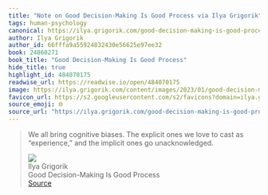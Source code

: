 ```yaml
---
title: "Note on Good Decision-Making Is Good Process via Ilya Grigorik"
tags: human-psychology
canonical: https://ilya.grigorik.com/good-decision-making-is-good-process-used-intentionally/
author: Ilya Grigorik
author_id: 66fffa9a55924832430e56625e97ee32
book: 24860271
book_title: "Good Decision-Making Is Good Process"
hide_title: true
highlight_id: 484070175
readwise_url: https://readwise.io/open/484070175
image: https://ilya.grigorik.com/content/images/2023/01/good-decision-making-is-good-process-final.jpg
favicon_url: https://s2.googleusercontent.com/s2/favicons?domain=ilya.grigorik.com
source_emoji: 🌐
source_url: "https://ilya.grigorik.com/good-decision-making-is-good-process-used-intentionally/#:~:text=We%20all%20bring,ones%20go%20unacknowledged."
---
```


> We all bring cognitive biases. The explicit ones we love to cast as “experience,” and the implicit ones go unacknowledged.
> <div class="quoteback-footer"><div class="quoteback-avatar"><img class="mini-favicon" src="https://s2.googleusercontent.com/s2/favicons?domain=ilya.grigorik.com"></div><div class="quoteback-metadata"><div class="metadata-inner"><span style="display:none">FROM:</span><div aria-label="Ilya Grigorik" class="quoteback-author"> Ilya Grigorik</div><div aria-label="Good Decision-Making Is Good Process" class="quoteback-title"> Good Decision-Making Is Good Process</div></div></div><div class="quoteback-backlink"><a target="_blank" aria-label="go to the full text of this quotation" rel="noopener" href="https://ilya.grigorik.com/good-decision-making-is-good-process-used-intentionally/#:~:text=We%20all%20bring,ones%20go%20unacknowledged." class="quoteback-arrow"> Source</a></div></div>